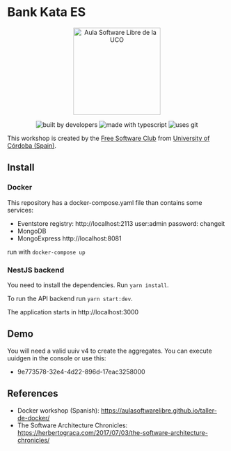 # Bank Kata ES

<div align="center">
    <img width="200" src="https://www.uco.es/aulasoftwarelibre/wp-content/uploads/2018/09/logo-cuadrado-transparente-1.png" alt="Aula Software Libre de la UCO">
</div>

<div align="center">

![built by developers](https://img.shields.io/badge/built%20by-developers%20%3C%2F%3E-orange.svg?longCache=true&style=for-the-badge) ![made with typescript](https://img.shields.io/badge/made%20with-typescript-green.svg?longCache=true&style=for-the-badge) ![uses git](https://img.shields.io/badge/uses-git-blue.svg?longCache=true&style=for-the-badge)

</div>

This workshop is created by the [Free Software Club](https://www.uco.es/aulasoftwarelibre) from [University of Córdoba (Spain)](https://www.uco.es).

## Install

### Docker

This repository has a docker-compose.yaml file than contains some services:

- Eventstore registry: http://localhost:2113 user:admin password: changeit
- MongoDB
- MongoExpress http://localhost:8081

run with `docker-compose up`

### NestJS backend

You need to install the dependencies. Run `yarn install`.

To run the API backend run `yarn start:dev`.

The application starts in http://localhost:3000

## Demo

You will need a valid uuiv v4 to create the aggregates. You can execute uuidgen in the console or use this:

- 9e773578-32e4-4d22-896d-17eac3258000

## References

- Docker workshop (Spanish): https://aulasoftwarelibre.github.io/taller-de-docker/
- The Software Architecture Chronicles: https://herbertograca.com/2017/07/03/the-software-architecture-chronicles/
